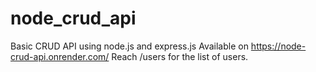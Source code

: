 # node_crud_api
Basic CRUD API using node.js and express.js
Available on https://node-crud-api.onrender.com/
Reach /users for the list of users.	
